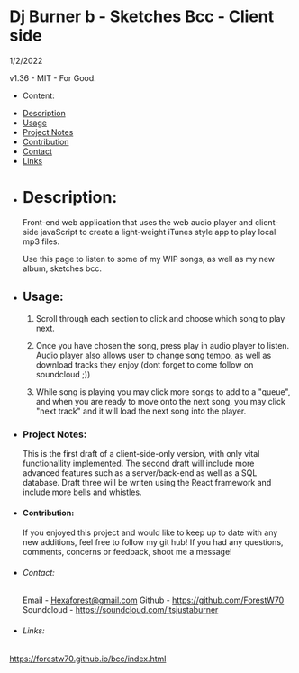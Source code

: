 # Dj Burner b - Sketches Bcc - Client side
1/2/2022

v1.36 - MIT - For Good.

* Content:
- [Description](#description)
- [Usage](#usage)
- [Project Notes](#project-notes)
- [Contribution](#contribution)
- [Contact](#contact)
- [Links](#links)

* # Description:
    Front-end web application that uses the web audio player and client-side javaScript to create a light-weight iTunes style app to play local mp3 files.

    Use this page to listen to some of my WIP songs, as well as my new album, sketches bcc. 

* ## Usage:
    1. Scroll through each section to click and choose which song to play next.

    2. Once you have chosen the song, press play in audio player to listen. Audio player also allows user to change song tempo, as well as download tracks they enjoy (dont forget to come follow on soundcloud ;))

    3. While song is playing you may click more songs to add to a "queue", and when you are ready to move onto the next song, you may click "next track" and it will load the next song into the player. 

* ### Project Notes: 
    This is the first draft of a client-side-only version, with only vital functionallity implemented. The second draft will include more advanced features such as a server/back-end as well as a SQL database. Draft three will be writen using the React framework and include more bells and whistles.

* #### Contribution:
    If you enjoyed this project and would like to keep up to date with any new additions, feel free to follow my git hub! If you had any questions, comments, concerns or feedback, shoot me a message!

* ###### Contact:
    Email - Hexaforest@gmail.com
    Github - https://github.com/ForestW70
    Soundcloud - https://soundcloud.com/itsjustaburner

- ###### Links:    
https://forestw70.github.io/bcc/index.html
